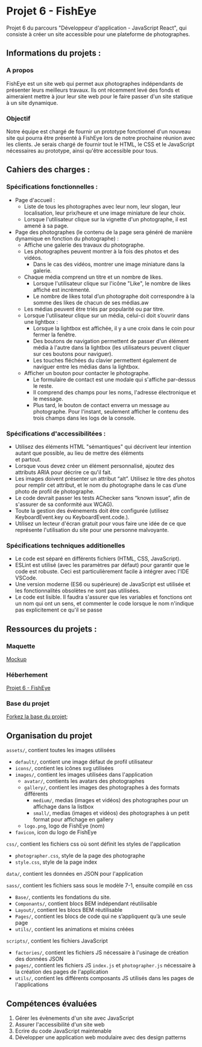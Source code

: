 # Projet 6 - FishEye

Projet 6 du parcours "Développeur d'application - JavaScript React", qui consiste à créer un site accessible pour une plateforme de photographes.

## Informations du projets :

### A propos

FishEye est un site web qui permet aux photographes indépendants de présenter leurs meilleurs travaux.
Ils ont récemment levé des fonds et aimeraient mettre à jour leur site web pour le faire passer d'un site statique à un site dynamique.

### Objectif

Notre équipe est chargé de fournir un prototype fonctionnel d'un nouveau site qui pourra être présenté à FishEye lors de notre prochaine réunion avec les clients.
Je serais chargé de fournir tout le HTML, le CSS et le JavaScript nécessaires au prototype, ainsi qu'être accessible pour tous.


## Cahiers des charges :

### Spécifications fonctionnelles :

- Page d'accueil :
    - Liste de tous les photographes avec leur nom, leur slogan, leur localisation, leur prix/heure et une image miniature de leur choix.
    - Lorsque l'utilisateur clique sur la vignette d'un photographe, il est amené à sa page.
- Page des photographes (le contenu de la page sera généré de manière dynamique en fonction du photographe) :
    - Affiche une galerie des travaux du photographe.
    - Les photographes peuvent montrer à la fois des photos et des vidéos.
        - Dans le cas des vidéos, montrer une image miniature dans la galerie.
    - Chaque média comprend un titre et un nombre de likes.
        - Lorsque l'utilisateur clique sur l'icône "Like", le nombre de likes affiché est incrémenté.
        - Le nombre de likes total d’un photographe doit correspondre à la somme des likes de chacun de ses médias.aw
    - Les médias peuvent être triés par popularité ou par titre.
    - Lorsque l'utilisateur clique sur un média, celui-ci doit s’ouvrir dans une lightbox :
        - Lorsque la lightbox est affichée, il y a une croix dans le coin pour fermer la fenêtre.
        - Des boutons de navigation permettent de passer d'un élément média à l'autre dans la lightbox (les utilisateurs peuvent cliquer sur ces boutons pour naviguer).
        - Les touches fléchées du clavier permettent également de naviguer entre les médias dans la lightbox.
    - Afficher un bouton pour contacter le photographe.
        - Le formulaire de contact est une modale qui s'affiche par-dessus le reste.
        - Il comprend des champs pour les noms, l'adresse électronique et le message.
        - Plus tard, le bouton de contact enverra un message au photographe. Pour l'instant, seulement afficher le contenu des trois champs dans les logs de la console.

### Spécifications d'accessibilitées :

- Utilisez des éléments HTML "sémantiques" qui décrivent leur intention autant que possible, au lieu de mettre des éléments <div> et <span> partout.
- Lorsque vous devez créer un élément personnalisé, ajoutez des attributs ARIA pour décrire ce qu'il fait.
- Les images doivent présenter un attribut “alt”. Utilisez le titre des photos pour remplir cet attribut, et le nom du photographe dans le cas d’une photo de profil de photographe.
- Le code devrait passer les tests AChecker sans “known issue”, afin de s'assurer de sa conformité aux WCAG).
- Toute la gestion des événements doit être configurée (utilisez KeyboardEvent.key ou KeyboardEvent.code.).
- Utilisez un lecteur d'écran gratuit pour vous faire une idée de ce que représente l'utilisation du site pour une personne malvoyante.


### Spécifications techniques additionelles

- Le code est séparé en différents fichiers (HTML, CSS, JavaScript).
- ESLint est utilisé (avec les paramètres par défaut) pour garantir que le code est robuste. Ceci est particulièrement facile à intégrer avec l'IDE VSCode.
- Une version moderne (ES6 ou supérieure) de JavaScript est utilisée et les fonctionnalités obsolètes ne sont pas utilisées.
- Le code est lisible. Il faudra s'assurer que les variables et fonctions ont un nom qui ont un sens, et commenter le code lorsque le nom n'indique pas explicitement ce qu'il se passe


## Ressources du projets :

### Maquette
[Mockup](https://www.figma.com/file/Q3yNeD7WTK9QHDldg9vaRl/UI-Design-FishEye-FR?node-id=0%3A1&t=t2u0uAGCr2iGt26x-0)

### Héberhement
[Projet 6 - FishEye](https://tempetflamer.github.io/OC-projet6/)

### Base du projet
[Forkez la base du projet](https://github.com/OpenClassrooms-Student-Center/Front-End-Fisheye);

## Organisation du projet

`assets/`, contient toutes les images utilisées
- `default/`, contient une image défaut de profil utilisateur
- `icons/`, contient les icônes svg utilisées
- `images/`, contient les images utilisées dans l'application
    - `avatar/`, contients les avatars des photographes
    - `gallery/`, contient les images des photographes à des formats différents
        - `medium/`, medias (images et vidéos) des photographes pour un affichage dans la listbox
        - `small/`, medias (images et vidéos) des photographes à un petit format pour affichage en gallery
    - `logo.png`, logo de FishEye (nom)
- `favicon`, icon du logo de FishEye

`css/`, contient les fichiers css où sont définit les styles de l'application
- `photographer.css`, style de la page des photographe
- `style.css`, style de la page index

`data/`, contient les données en JSON pour l'application

`sass/`, contient les fichiers sass sous le modèle 7-1, ensuite compilé en css
- `Base/`, contients les fondations du site.
- `Componants/`, contient blocs BEM indépendant réutilisable
- `Layout/`, contient les blocs BEM réutilisable
- `Pages/`, contient les blocs de code qui ne s’appliquent qu’à une seule page
- `utils/`, contient les animations et mixins créées

`scripts/`, contient les fichiers JavaScript 
- `factories/`, contient les fichiers JS nécessaire à l'usinage de création des données JSON 
- `pages/`, contient les fichiers JS `index.js` et `photographer.js` nécessaire à la création des pages de l'application
- `utils/`, contient les différents composants JS utilisés dans les pages de l'applications 


## Compétences évaluées

1. Gérer les évènements d'un site avec JavaScript
2. Assurer l'accessibilité d'un site web
3. Ecrire du code JavaScript maintenable
4. Développer une application web modulaire avec des design patterns
